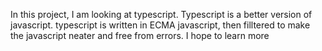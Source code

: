 In this project, I am looking at typescript. Typescript is a
better version of javascript. typescript is written in ECMA 
javascript, then filltered to make the javascript neater and
free from errors. I hope to learn more
